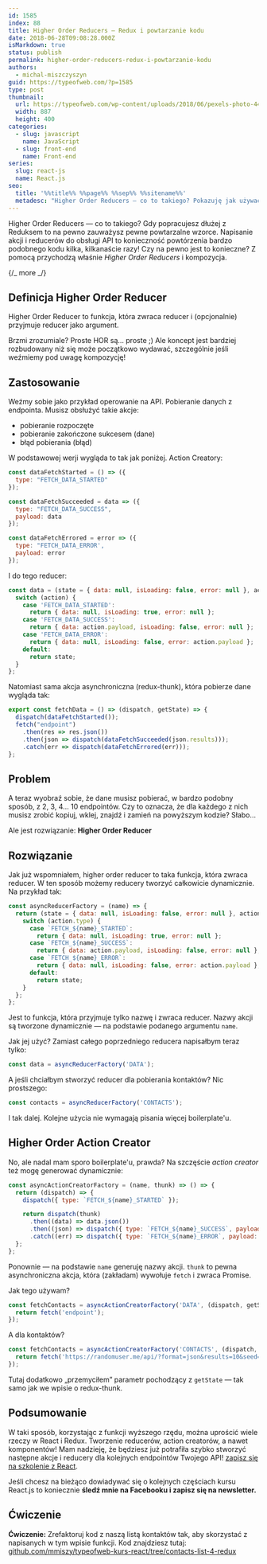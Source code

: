 ```yaml
---
id: 1585
index: 88
title: Higher Order Reducers — Redux i powtarzanie kodu
date: 2018-06-28T09:08:28.000Z
isMarkdown: true
status: publish
permalink: higher-order-reducers-redux-i-powtarzanie-kodu
authors:
  - michal-miszczyszyn
guid: https://typeofweb.com/?p=1585
type: post
thumbnail:
  url: https://typeofweb.com/wp-content/uploads/2018/06/pexels-photo-446280.jpeg
  width: 887
  height: 400
categories:
  - slug: javascript
    name: JavaScript
  - slug: front-end
    name: Front-end
series:
  slug: react-js
  name: React.js
seo:
  title: '%%title%% %%page%% %%sep%% %%sitename%%'
  metadesc: "Higher Order Reducers — co to takiego? Pokazuję jak używać Higher Order Reducers z biblioteką\_Redux, aby ułatwić sobie tworzenie akcji i reducerów!"
---
```


Higher Order Reducers — co to takiego? Gdy popracujesz dłużej z Reduksem to na pewno zauważysz pewne powtarzalne wzorce. Napisanie akcji i reducerów do obsługi API to konieczność powtórzenia bardzo podobnego kodu kilka, kilkanaście razy! Czy na pewno jest to konieczne? Z pomocą przychodzą właśnie _Higher Order Reducers_ i kompozycja.

{/_ more _/}

## Definicja Higher Order Reducer

<p class="important">Higher Order Reducer to funkcja, która zwraca reducer i (opcjonalnie) przyjmuje reducer jako argument.</p>

Brzmi zrozumiale? Proste HOR są… proste ;) Ale koncept jest bardziej rozbudowany niż się może początkowo wydawać, szczególnie jeśli weźmiemy pod uwagę kompozycję!

## Zastosowanie

Weźmy sobie jako przykład operowanie na API. Pobieranie danych z endpointa. Musisz obsłużyć takie akcje:

- pobieranie rozpoczęte
- pobieranie zakończone sukcesem (dane)
- błąd pobierania (błąd)

W podstawowej werji wygląda to tak jak poniżej. Action Creatory:

```js
const dataFetchStarted = () => ({
  type: "FETCH_DATA_STARTED"
});

const dataFetchSucceeded = data => ({
  type: "FETCH_DATA_SUCCESS",
  payload: data
});

const dataFetchErrored = error => ({
  type: "FETCH_DATA_ERROR',
  payload: error
});
```

I do tego reducer:

```js
const data = (state = { data: null, isLoading: false, error: null }, action) => {
  switch (action) {
    case 'FETCH_DATA_STARTED':
      return { data: null, isLoading: true, error: null };
    case 'FETCH_DATA_SUCCESS':
      return { data: action.payload, isLoading: false, error: null };
    case 'FETCH_DATA_ERROR':
      return { data: null, isLoading: false, error: action.payload };
    default:
      return state;
  }
};
```

Natomiast sama akcja asynchroniczna (redux-thunk), która pobierze dane wygląda tak:

```js
export const fetchData = () => (dispatch, getState) => {
  dispatch(dataFetchStarted());
  fetch("endpoint")
    .then(res => res.json())
    .then(json => dispatch(dataFetchSucceeded(json.results)));
    .catch(err => dispatch(dataFetchErrored(err)));
};
```

## Problem

A teraz wyobraź sobie, że dane musisz pobierać, w bardzo podobny sposób, z 2, 3, 4… 10 endpointów. Czy to oznacza, że dla każdego z nich musisz zrobić kopiuj, wklej, znajdź i zamień na powyższym kodzie? Słabo…

Ale jest rozwiązanie: **Higher Order Reducer**

## Rozwiązanie

Jak już wspomniałem, higher order reducer to taka funkcja, która zwraca reducer. W ten sposób możemy reducery tworzyć całkowicie dynamicznie. Na przykład tak:

```js
const asyncReducerFactory = (name) => {
  return (state = { data: null, isLoading: false, error: null }, action) => {
    switch (action.type) {
      case `FETCH_${name}_STARTED`:
        return { data: null, isLoading: true, error: null };
      case `FETCH_${name}_SUCCESS`:
        return { data: action.payload, isLoading: false, error: null };
      case `FETCH_${name}_ERROR`:
        return { data: null, isLoading: false, error: action.payload };
      default:
        return state;
    }
  };
};
```

Jest to funkcja, która przyjmuje tylko nazwę i zwraca reducer. Nazwy akcji są tworzone dynamicznie — na podstawie podanego argumentu `name`.

Jak jej użyć? Zamiast całego poprzedniego reducera napisałbym teraz tylko:

```js
const data = asyncReducerFactory('DATA');
```

A jeśli chciałbym stworzyć reducer dla pobierania kontaktów? Nic prostszego:

```js
const contacts = asyncReducerFactory('CONTACTS');
```

I tak dalej. Kolejne użycia nie wymagają pisania więcej boilerplate'u.

## Higher Order Action Creator

No, ale nadal mam sporo boilerplate'u, prawda? Na szczęście _action creator_ też mogę generować dynamicznie:

```js
const asyncActionCreatorFactory = (name, thunk) => () => {
  return (dispatch) => {
    dispatch({ type: `FETCH_${name}_STARTED` });

    return dispatch(thunk)
      .then((data) => data.json())
      .then((json) => dispatch({ type: `FETCH_${name}_SUCCESS`, payload: json }))
      .catch((err) => dispatch({ type: `FETCH_${name}_ERROR`, payload: err }));
  };
};
```

Ponownie — na podstawie `name` generuję nazwy akcji. `thunk` to pewna asynchroniczna akcja, która (zakładam) wywołuje `fetch` i zwraca Promise.

Jak tego używam?

```js
const fetchContacts = asyncActionCreatorFactory('DATA', (dispatch, getState) => {
  return fetch('endpoint');
});
```

A dla kontaktów?

```js
const fetchContacts = asyncActionCreatorFactory('CONTACTS', (dispatch, getState) => {
  return fetch('https://randomuser.me/api/?format=json&results=10&seed=' + encodeURIComponent(getState().seed));
});
```

Tutaj dodatkowo „przemyciłem” parametr pochodzący z `getState` — tak samo jak we wpisie o redux-thunk.

## Podsumowanie

W taki sposób, korzystając z funkcji wyższego rzędu, można uprościć wiele rzeczy w React i Redux. Tworzenie reducerów, action creatorów, a nawet komponentów! Mam nadzieję, że będziesz już potrafiła szybko stworzyć następne akcje i reducery dla kolejnych endpointów Twojego API! <a href="https://szkolenia.typeofweb.com/" target="_blank">zapisz się na szkolenie z React</a>.

Jeśli chcesz na bieżąco dowiadywać się o kolejnych częściach kursu React.js to koniecznie <strong>śledź mnie na Facebooku i zapisz się na newsletter.</strong>
<NewsletterForm />
<FacebookPageWidget />

## Ćwiczenie

**Ćwiczenie:** Zrefaktoruj kod z naszą listą kontaktów tak, aby skorzystać z napisanych w tym wpisie funkcji. Kod znajdziesz tutaj: [github.com/mmiszy/typeofweb-kurs-react/tree/contacts-list-4-redux](https://github.com/mmiszy/typeofweb-kurs-react/tree/contacts-list-4-redux)
